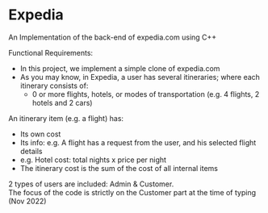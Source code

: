 # Expedia
An Implementation of the back-end of expedia.com using C++

Functional Requirements:
* In this project, we implement a simple clone of expedia.com
* As you may know, in Expedia, a user has several itineraries; where each itinerary consists of:
  * 0 or more flights, hotels, or modes of transportation (e.g. 4 flights, 2 hotels and 2 cars)

An itinerary item (e.g. a flight) has:
* Its own cost
* Its info: e.g. A flight has a request from the user, and his selected flight details
* e.g. Hotel cost: total nights x price per night
* The itinerary cost is the sum of the cost of all internal items

2 types of users are included: Admin & Customer.  
The focus of the code is strictly on the Customer part at the time of typing (Nov 2022)
